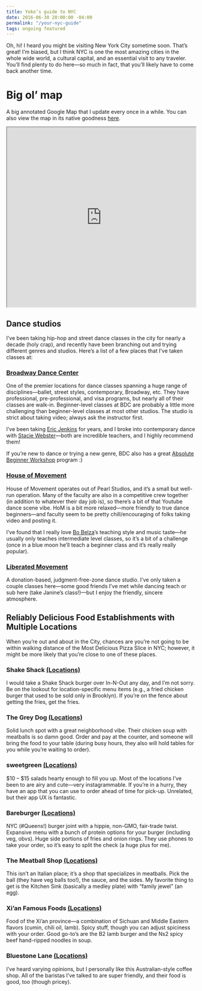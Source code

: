 ```yaml
---
title: Yoko’s guide to NYC
date: 2016-06-30 20:00:00 -04:00
permalink: "/your-nyc-guide"
tags: ongoing featured
---
```


Oh, hi! I heard you might be visiting New York City sometime soon. That’s great! I’m biased, but I think NYC is one the most amazing cities in the whole wide world, a cultural capital, and an essential visit to any traveler. You’ll find plenty to do here—so much in fact, that you’ll likely have to come back another time.

# Big ol’ map

A big annotated Google Map that I update every once in a while. You can also view the map in its native goodness [here](https://drive.google.com/open?id=16FX4JH13RlT1lB_o1_keDbCWHG0&usp=sharing).

<iframe src="https://www.google.com/maps/d/u/0/embed?mid=16FX4JH13RlT1lB_o1_keDbCWHG0" width="100%" height="480"></iframe>

## Dance studios

I’ve been taking hip-hop and street dance classes in the city for nearly a decade (holy crap), and recently have been branching out and trying different genres and studios. Here’s a list of a few places that I’ve taken classes at:

### [Broadway Dance Center](https://broadwaydancecenter.com)

One of the premier locations for dance classes spanning a huge range of disciplines—ballet, street styles, contemporary, Broadway, etc. They have professional, pre-professional, and visa programs, but nearly all of their classes are walk-in. Beginner-level classes at BDC are probably a little more challenging than beginner-level classes at most other studios. The studio is strict about taking video; always ask the instructor first.

I’ve been taking [Eric Jenkins](http://broadwaydancecenter.com/faculty/eric-jenkins) for years, and I broke into contemporary dance with [Stacie Webster](http://broadwaydancecenter.com/faculty/stacie-webster)—both are incredible teachers, and I highly recommend them! 

If you’re new to dance or trying a new genre, BDC also has a great [Absolute Beginner Workshop](http://broadwaydancecenter.com/workshop/absolute-beginner-workshops) program :) 

### [House of Movement](http://www.houseofmovementny.com/)

House of Movement operates out of Pearl Studios, and it’s a small but well-run operation. Many of the faculty are also in a competitive crew together (in addition to whatever their day job is), so there’s a bit of that Youtube dance scene vibe. HoM is a bit more relaxed—more friendly to true dance beginners—and faculty seem to be pretty chill/encouraging of folks taking video and posting it. 

I’ve found that I really love [Bo Belza](https://instagram.com/b0seff)’s teaching style and music taste—he usually only teaches intermediate level classes, so it’s a bit of a challenge (once in a blue moon he’ll teach a beginner class and it’s really really popular). 

### [Liberated Movement](http://liberatedmovement.com/)

A donation-based, judgment-free-zone dance studio. I’ve only taken a couple classes here—some good friends I’ve met while dancing teach or sub here (take Janine’s class!)—but I enjoy the friendly, sincere atmosphere.

## Reliably Delicious Food Establishments with Multiple Locations

When you’re out and about in the City, chances are you’re not going to be within walking distance of the Most Delicious Pizza Slice in NYC; however, it might be more likely that you’re close to one of these places. 


### Shake Shack [(Locations)](https://www.shakeshack.com/locations/)

I would take a Shake Shack burger over In-N-Out any day, and I’m not sorry. Be on the lookout for location-specific menu items (e.g., a fried chicken burger that used to be sold only in Brooklyn). If you’re on the fence about getting the fries, get the fries.

### The Grey Dog [(Locations)](https://thegreydog.com/locations-hours/)

Solid lunch spot with a great neighborhood vibe. Their chicken soup with meatballs is so damn good. Order and pay at the counter, and someone will bring the food to your table (during busy hours, they also will hold tables for you while you’re waiting to order).

### sweetgreen [(Locations)](http://www.sweetgreen.com/locations/)

$10 – $15 salads hearty enough to fill you up. Most of the locations I’ve been to are airy and cute—very instagrammable. If you’re in a hurry, they have an app that you can use to order ahead of time for pick-up. Unrelated, but their app UX is fantastic.

### Bareburger [(Locations)](http://bareburger.com/)

NYC (#Queens!) burger joint with a hippie, non-GMO, fair-trade twist. Expansive menu with a bunch of protein options for your burger (including veg, obvs). Huge side portions of fries and onion rings. They use phones to take your order, so it’s easy to split the check (a huge plus for me).


### The Meatball Shop [(Locations)](http://www.themeatballshop.com/locations/)

This isn’t an Italian place; it’s a shop that specializes in meatballs. Pick the ball (they have veg balls too!), the sauce, and the sides. My favorite thing to get is the Kitchen Sink (basically a medley plate) with “family jewel” (an egg).

### Xi’an Famous Foods [(Locations)](http://xianfoods.com/locations/)

Food of the Xi’an province—a combination of Sichuan and Middle Eastern flavors (cumin, chili oil, lamb). Spicy stuff, though you can adjust spiciness with your order. Good go-to’s are the B2 lamb burger and the Ns2 spicy beef hand-ripped noodles in soup.

### Bluestone Lane [(Locations)](https://www.bluestonelaneny.com/)

I’ve heard varying opinions, but I personally like this Australian-style coffee shop. All of the baristas I’ve talked to are super friendly, and their food is good, too (though pricey).